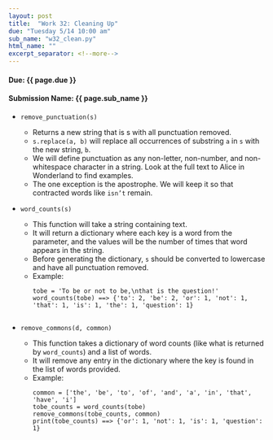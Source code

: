 ```yaml
---
layout: post
title:  "Work 32: Cleaning Up"
due: "Tuesday 5/14 10:00 am"
sub_name: "w32_clean.py"
html_name: ""
excerpt_separator: <!--more-->
---
```


#### Due: {{ page.due }}
#### Submission Name: {{ page.sub_name }}

- `remove_punctuation(s)`
  - Returns a new string that is s with all punctuation removed.
  - `s.replace(a, b)` will replace all occurrences of substring `a` in `s` with the new string, `b`.
  - We will define punctuation as any non-letter, non-number, and non-whitespace character in a string. Look at the full text to Alice in Wonderland to find examples.
  - The one exception is the apostrophe. We will keep it so that contracted words like `isn’t` remain.


- `word_counts(s)`
  * This function will take a string containing text.
  * It will return a dictionary where each key is a word from the parameter, and the values will be the number of times that word appears in the string.
  * Before generating the dictionary, `s` should be converted to lowercase and have all punctuation removed.
  * Example:
    ```
    tobe = 'To be or not to be,\nthat is the question!'
    word_counts(tobe) ==> {'to': 2, 'be': 2, 'or': 1, 'not': 1, 'that': 1, 'is': 1, 'the': 1, 'question': 1}


- `remove_commons(d, common)`
  * This function takes a dictionary of word counts (like what is returned by `word_counts`) and a list of words.
  * It will remove any entry in the dictionary where the key is found in the list of words provided.
  * Example:
    ```
    common = ['the', 'be', 'to', 'of', 'and', 'a', 'in', 'that', 'have', 'i']
    tobe_counts = word_counts(tobe)
    remove_commons(tobe_counts, common)
    print(tobe_counts) ==> {'or': 1, 'not': 1, 'is': 1, 'question': 1}
    ```
